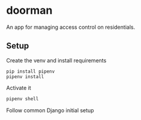 # doorman

An app for managing access control on residentials.

## Setup
Create the venv and install requirements
```cbash
pip install pipenv
pipenv install
```

Activate it
```bash
pipenv shell
```

Follow common Django initial setup